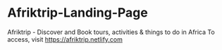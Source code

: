 # Afriktrip-Landing-Page
Afriktrip - Discover and Book tours, activities &amp; things to do in Africa
To access, visit https://afriktrip.netlify.com

